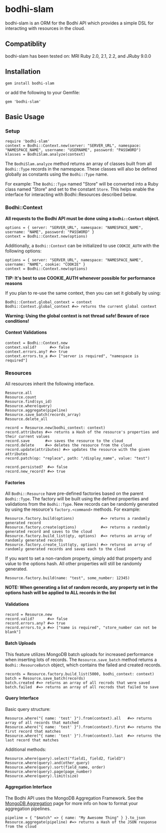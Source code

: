# bodhi-slam
bodhi-slam is an ORM for the Bodhi API which provides a simple DSL for interacting with resources in the cloud.

## Compatiblity
bodhi-slam has been tested on: MRI Ruby 2.0, 2.1, 2.2, and JRuby 9.0.0

## Installation
    gem install bodhi-slam

or add the following to your Gemfile:

    gem 'bodhi-slam'

## Basic Usage
### Setup
    require 'bodhi-slam'
    context = Bodhi::Context.new(server: "SERVER_URL", namespace: "NAMESPACE_NAME", username: "USERNAME", password: "PASSWORD")
    klasses = BodhiSlam.analyze(context)

The `BodhiSlam.analyze` method returns an array of classes built from all `Bodhi::Type` records in the namespace.
These classes will also be defined globally as constants using the `Bodhi::Type` name.

For example:  The `Bodhi::Type` named "Store" will be converted into a Ruby class named "Store" and set to the constant `Store`.  This helps enable the interface for interacting with Bodhi::Resources described below.

### Bodhi::Context


**All requests to the Bodhi API must be done using a `Bodhi::Context` object.**

    options = { server: "SERVER_URL", namespace: "NAMESPACE_NAME", username: "NAME", password: "PASSWORD" }
    context = Bodhi::Context.new(options)

Additionally, a `Bodhi::Context` can be initialized to use `COOKIE_AUTH` with the following options:

    options = { server: "SERVER_URL", namespace: "NAMESPACE_NAME", username: "NAME", cookie: "COOKIE" }
    context = Bodhi::Context.new(options)

**TIP: It's best to use COOKIE_AUTH whenever possible for performance reasons**

If you plan to re-use the same context, then you can set it globally by using:

    Bodhi::Context.global_context = context
    Bodhi::Context.global_context #=> returns the current global context

**Warning: Using the global context is not thread safe!  Beware of race conditions!**
#### Context Validations

    context = Bodhi::Context.new
    context.valid?      #=> false
    context.errors.any? #=> true
    context.errors.to_a #=> ["server is required", "namespace is required"]

### Resources
All resources inherit the following interface.

    Resource.all
    Resource.count
    Resource.find(sys_id)
    Resource.where(query)
    Resource.aggregate(pipeline)
    Resource.save_batch(records_array)
    Resource.delete_all
    
    record = Resource.new(bodhi_context: context)
    record.attributes #=> returns a Hash of the resource's properties and their current values
    record.save       #=> saves the resource to the cloud
    record.delete     #=> deletes the resource from the cloud
    record.update(attributes) #=> updates the resource with the given attributes
    record.patch(op: "replace", path: "/display_name", value: "test")
    
    record.persisted?  #=> false
    record.new_record? #=> true

#### Factories
All `Bodhi::Resource` have pre-defined factories based on the parent `Bodhi::Type`.  The factory will be built using the defined properties and validations from the `Bodhi::Type`.  New records can be randomly generated by using the resource's `factory.<command>` methods.  For example:

    Resource.factory.build(options)            #=> returns a randomly generated record
    Resource.factory.create(options)           #=> returns a randomly generated record and saves to the cloud
    Resource.factory.build_list(qty, options)  #=> returns an array of randomly generated records
    Resource.factory.create_list(qty, options) #=> returns an array of randomly generated records and saves each to the cloud

If you want to set a non-random property, simply add that property and value to the options hash.
All other properties will still be randomly generated.

    Resource.factory.build(name: "test", some_number: 12345)

**NOTE:  When generating a list of random records, any property set in the options hash will be applied to ALL records in the list**

#### Validations
    record = Resource.new
    record.valid?      #=> false
    record.errors.any? #=> true
    record.errors.to_a #=> ["name is required", "store_number can not be blank"]

#### Batch Uploads
This feature utilizes MongoDB batch uploads for increased performance when inserting lots of records.  The `Resource.save_batch` method returns a `Bodhi::ResourceBatch` object, which contains the failed and created records.

    records = Resource.factory.build_list(5000, bodhi_context: context)
    batch = Resource.save_batch(records)
    batch.created #=> returns an array of all recrods that were saved
    batch.failed  #=> returns an array of all recrods that failed to save

#### Query Interface
Basic query structure:

    Resource.where("{ name: 'test' }").from(context).all   #=> returns array of all records that matched
    Resource.where("{ name: 'test' }").from(context).first #=> returns the first record that matches
    Resource.where("{ name: 'test' }").from(context).last  #=> returns the last record that matches

Additional methods:

    Resource.where(query).select("field1, field2, field3")
    Resource.where(query).and(other_query)
    Resource.where(query).sort(field_name, order)
    Resource.where(query).page(page_number)
    Resource.where(query).limit(size)

#### Aggregation Interface
The Bodhi API uses the MongoDB Aggregation Framework.  See the [MongoDB Aggregation](https://docs.mongodb.org/manual/aggregation/) page for more info on how to format your aggregation pipelines.

    pipeline = { "$match" => { name: "My Awesome Thing" } }.to_json
    Resource.aggregate(pipeline) #=> returns a Hash of the JSON response from the cloud

